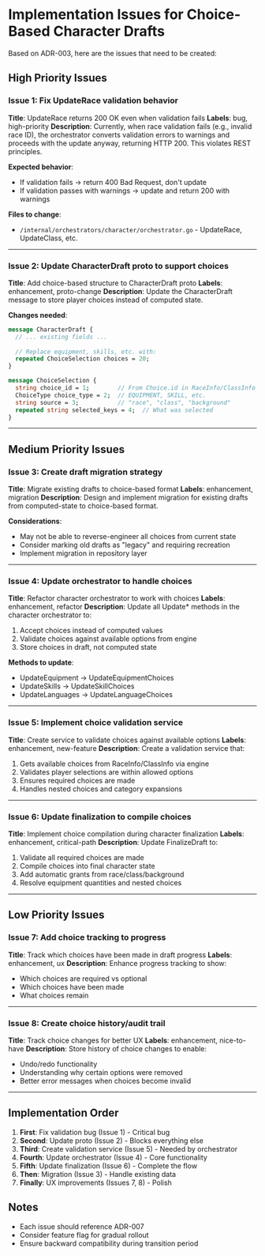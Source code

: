 # Implementation Issues for Choice-Based Character Drafts

Based on ADR-003, here are the issues that need to be created:

## High Priority Issues

### Issue 1: Fix UpdateRace validation behavior
**Title**: UpdateRace returns 200 OK even when validation fails
**Labels**: bug, high-priority
**Description**: 
Currently, when race validation fails (e.g., invalid race ID), the orchestrator converts validation errors to warnings and proceeds with the update anyway, returning HTTP 200. This violates REST principles.

**Expected behavior**:
- If validation fails → return 400 Bad Request, don't update
- If validation passes with warnings → update and return 200 with warnings

**Files to change**:
- `/internal/orchestrators/character/orchestrator.go` - UpdateRace, UpdateClass, etc.

---

### Issue 2: Update CharacterDraft proto to support choices
**Title**: Add choice-based structure to CharacterDraft proto
**Labels**: enhancement, proto-change
**Description**:
Update the CharacterDraft message to store player choices instead of computed state.

**Changes needed**:
```protobuf
message CharacterDraft {
  // ... existing fields ...
  
  // Replace equipment, skills, etc. with:
  repeated ChoiceSelection choices = 20;
}

message ChoiceSelection {
  string choice_id = 1;        // From Choice.id in RaceInfo/ClassInfo
  ChoiceType choice_type = 2;  // EQUIPMENT, SKILL, etc.
  string source = 3;           // "race", "class", "background"
  repeated string selected_keys = 4;  // What was selected
}
```

---

## Medium Priority Issues

### Issue 3: Create draft migration strategy
**Title**: Migrate existing drafts to choice-based format
**Labels**: enhancement, migration
**Description**:
Design and implement migration for existing drafts from computed-state to choice-based format.

**Considerations**:
- May not be able to reverse-engineer all choices from current state
- Consider marking old drafts as "legacy" and requiring recreation
- Implement migration in repository layer

---

### Issue 4: Update orchestrator to handle choices
**Title**: Refactor character orchestrator to work with choices
**Labels**: enhancement, refactor
**Description**:
Update all Update* methods in the character orchestrator to:
1. Accept choices instead of computed values
2. Validate choices against available options from engine
3. Store choices in draft, not computed state

**Methods to update**:
- UpdateEquipment → UpdateEquipmentChoices
- UpdateSkills → UpdateSkillChoices
- UpdateLanguages → UpdateLanguageChoices

---

### Issue 5: Implement choice validation service
**Title**: Create service to validate choices against available options
**Labels**: enhancement, new-feature
**Description**:
Create a validation service that:
1. Gets available choices from RaceInfo/ClassInfo via engine
2. Validates player selections are within allowed options
3. Ensures required choices are made
4. Handles nested choices and category expansions

---

### Issue 6: Update finalization to compile choices
**Title**: Implement choice compilation during character finalization
**Labels**: enhancement, critical-path
**Description**:
Update FinalizeDraft to:
1. Validate all required choices are made
2. Compile choices into final character state
3. Add automatic grants from race/class/background
4. Resolve equipment quantities and nested choices

---

## Low Priority Issues

### Issue 7: Add choice tracking to progress
**Title**: Track which choices have been made in draft progress
**Labels**: enhancement, ux
**Description**:
Enhance progress tracking to show:
- Which choices are required vs optional
- Which choices have been made
- What choices remain

---

### Issue 8: Create choice history/audit trail
**Title**: Track choice changes for better UX
**Labels**: enhancement, nice-to-have
**Description**:
Store history of choice changes to enable:
- Undo/redo functionality
- Understanding why certain options were removed
- Better error messages when choices become invalid

---

## Implementation Order

1. **First**: Fix validation bug (Issue 1) - Critical bug
2. **Second**: Update proto (Issue 2) - Blocks everything else
3. **Third**: Create validation service (Issue 5) - Needed by orchestrator
4. **Fourth**: Update orchestrator (Issue 4) - Core functionality
5. **Fifth**: Update finalization (Issue 6) - Complete the flow
6. **Then**: Migration (Issue 3) - Handle existing data
7. **Finally**: UX improvements (Issues 7, 8) - Polish

## Notes
- Each issue should reference ADR-007
- Consider feature flag for gradual rollout
- Ensure backward compatibility during transition period